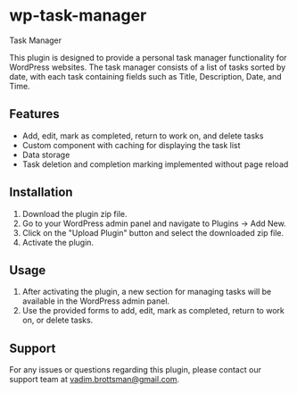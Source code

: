 # wp-task-manager
Task Manager

This plugin is designed to provide a personal task manager functionality for WordPress websites. The task manager consists of a list of tasks sorted by date, with each task containing fields such as Title, Description, Date, and Time.

## Features
- Add, edit, mark as completed, return to work on, and delete tasks
- Custom component with caching for displaying the task list
- Data storage
- Task deletion and completion marking implemented without page reload

## Installation
1. Download the plugin zip file.
2. Go to your WordPress admin panel and navigate to Plugins -> Add New.
3. Click on the "Upload Plugin" button and select the downloaded zip file.
4. Activate the plugin.

## Usage
1. After activating the plugin, a new section for managing tasks will be available in the WordPress admin panel.
2. Use the provided forms to add, edit, mark as completed, return to work on, or delete tasks.

## Support
For any issues or questions regarding this plugin, please contact our support team at vadim.brottsman@gmail.com.
